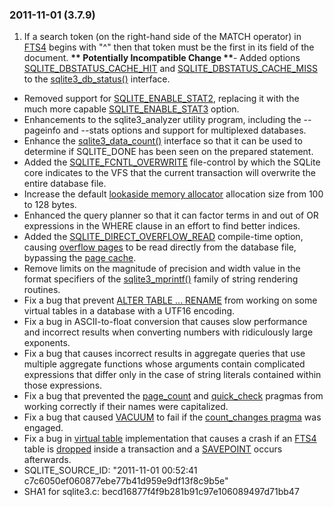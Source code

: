 ### 2011\-11\-01 (3\.7\.9\)

1. If a search token (on the right\-hand side of the MATCH operator) in
 [FTS4](fts3.html#fts4) begins with "^" then that token must be the first in its field
 of the document. **\*\* Potentially Incompatible Change \*\***- Added options [SQLITE\_DBSTATUS\_CACHE\_HIT](c3ref/c_dbstatus_options.html#sqlitedbstatuscachehit) and [SQLITE\_DBSTATUS\_CACHE\_MISS](c3ref/c_dbstatus_options.html#sqlitedbstatuscachemiss)
 to the [sqlite3\_db\_status()](c3ref/db_status.html) interface.
- Removed support for [SQLITE\_ENABLE\_STAT2](compile.html#enable_stat2), replacing it with the much
 more capable [SQLITE\_ENABLE\_STAT3](compile.html#enable_stat3) option.
- Enhancements to the sqlite3\_analyzer utility program, including the
 \-\-pageinfo and \-\-stats options and support for multiplexed databases.
- Enhance the [sqlite3\_data\_count()](c3ref/data_count.html) interface so that it can be used to
 determine if SQLITE\_DONE has been seen on the prepared statement.
- Added the [SQLITE\_FCNTL\_OVERWRITE](c3ref/c_fcntl_begin_atomic_write.html#sqlitefcntloverwrite) file\-control by which the SQLite core
 indicates to the VFS that the current transaction will overwrite the
 entire database file.
- Increase the default [lookaside memory allocator](malloc.html#lookaside) allocation size from
 100 to 128 bytes.
- Enhanced the query planner so that it can factor terms in and out of
 OR expressions in the WHERE clause in an effort to find better indices.
- Added the [SQLITE\_DIRECT\_OVERFLOW\_READ](compile.html#direct_overflow_read) compile\-time option, causing
 [overflow pages](fileformat2.html#ovflpgs) to be read directly from the database file,
 bypassing the [page cache](c3ref/pcache_methods2.html).
- Remove limits on the magnitude of precision and width value in the
 format specifiers of the [sqlite3\_mprintf()](c3ref/mprintf.html) family of string rendering
 routines.
- Fix a bug that prevent [ALTER TABLE ... RENAME](lang_altertable.html) from working
 on some virtual tables in a database with a UTF16 encoding.
- Fix a bug in ASCII\-to\-float conversion that causes slow performance and
 incorrect results when converting numbers with ridiculously large exponents.
- Fix a bug that causes incorrect results in aggregate queries that use
 multiple aggregate functions whose arguments contain complicated expressions
 that differ only in the case of string literals contained within those
 expressions.
- Fix a bug that prevented the [page\_count](pragma.html#pragma_page_count) and [quick\_check](pragma.html#pragma_quick_check) pragmas from
 working correctly if their names were capitalized.
- Fix a bug that caused [VACUUM](lang_vacuum.html) to fail if the [count\_changes pragma](pragma.html#pragma_count_changes) was
 engaged.
- Fix a bug in [virtual table](vtab.html) implementation that causes a crash if
 an [FTS4](fts3.html#fts4) table is [dropped](lang_droptable.html) inside a transaction and
 a [SAVEPOINT](lang_savepoint.html) occurs afterwards.
- SQLITE\_SOURCE\_ID:
 "2011\-11\-01 00:52:41 c7c6050ef060877ebe77b41d959e9df13f8c9b5e"
- SHA1 for sqlite3\.c: becd16877f4f9b281b91c97e106089497d71bb47




